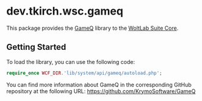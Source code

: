 # dev.tkirch.wsc.gameq
This package provides the [GameQ](https://github.com/KrymoSoftware/GameQ) library to the [WoltLab Suite Core](https://github.com/WoltLab/WCF).

## Getting Started
To load the library, you can use the following code:

```php
require_once WCF_DIR.'lib/system/api/gameq/autoload.php';
```

You can find more information about GameQ in the corresponding GitHub repository at the following URL:
https://github.com/KrymoSoftware/GameQ
